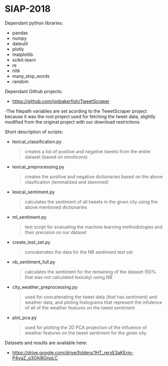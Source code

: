 # SIAP-2018

Dependant python libraries:
- pandas
- numpy
- dateutil
- plotly
- matplotlib
- scikit-learn
- re
- nltk
- many_stop_words
- random
  
Dependant Github projects:
- https://github.com/jonbakerfish/TweetScraper
  
-The filepath variables are set acording to the TweetScraper project because it was the root project used for fetching the tweet data, slightly modified from the original project with our download restrictions <br />

Short description of scripts:
- lexical_classification.py
   > creates a list of positive and negative tweets from the entire dataset (based on emoticons)
- lexical_preprocessing.py
   > creates the positive and negative dictionaries based on the above clasification (lemmatized and stemmed)
- lexical_sentiment.py
   > calculates the sentiment of all tweets in the given city using the above mentioned dictionaries
- ml_sentiment.py
   > test script for evaluating the machine learning methodologies and their precision on our dataset
- create_test_set.py
   > concatenates the data for the NB sentiment test set
- nb_sentiment_full.py 
   > calculates the sentiment for the remaining of the dataset (50% that was not calculated lexicaly) using NB
- city_weather_preprocessing.py 
   > used for concatenating the tweet data (that has sentiment) and weather data, and ploting histograms that represent the infulence of all of the weather features on the tweet sentiment
- plot_pca.py 
   > used for plotting the 2D PCA projection of the influence of weather features on the tweet sentiment for the given city
  
Datasets and results are available here:
- https://drive.google.com/drive/folders/1HT_rerxE3aKErm-P4yqZ_g3OhI8GnpLC

